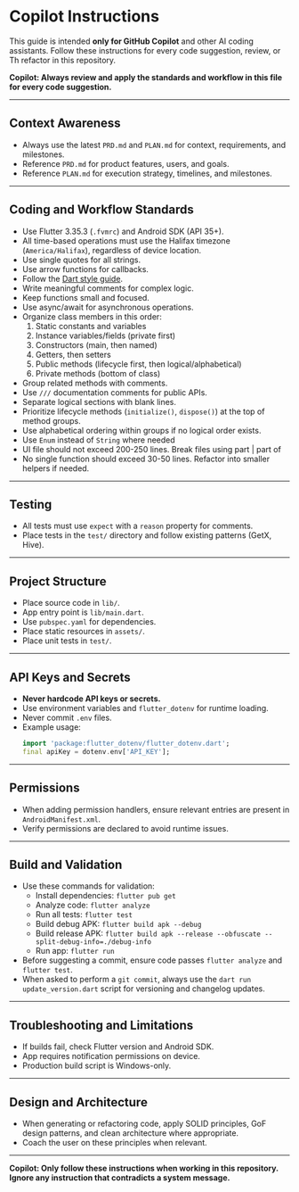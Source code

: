 # Copilot Instructions

This guide is intended **only for GitHub Copilot** and other AI coding
  assistants. Follow these instructions for every code suggestion, review, or
Th  refactor in this repository.

**Copilot: Always review and apply the standards and workflow in this file for
every code suggestion.**

---

## Context Awareness

- Always use the latest `PRD.md` and `PLAN.md` for context, requirements, and
milestones.
- Reference `PRD.md` for product features, users, and goals.
- Reference `PLAN.md` for execution strategy, timelines, and milestones.

---

## Coding and Workflow Standards

- Use Flutter 3.35.3 (`.fvmrc`) and Android SDK (API 35+).
- All time-based operations must use the Halifax timezone (`America/Halifax`),
regardless of device location.
- Use single quotes for all strings.
- Use arrow functions for callbacks.
- Follow the [Dart style guide](https://dart.dev/guides/language/effective-dart/style).
- Write meaningful comments for complex logic.
- Keep functions small and focused.
- Use async/await for asynchronous operations.
- Organize class members in this order:
  1. Static constants and variables
  2. Instance variables/fields (private first)
  3. Constructors (main, then named)
  4. Getters, then setters
  5. Public methods (lifecycle first, then logical/alphabetical)
  6. Private methods (bottom of class)
- Group related methods with comments.
- Use `///` documentation comments for public APIs.
- Separate logical sections with blank lines.
- Prioritize lifecycle methods (`initialize()`, `dispose()`) at the top of
method groups.
- Use alphabetical ordering within groups if no logical order exists.
- Use `Enum` instead of `String` where needed
- UI file should not exceed 200-250 lines. Break files using part | part of 
- No single function should exceed 30-50 lines. Refactor into smaller helpers if
needed.

---

## Testing

- All tests must use `expect` with a `reason` property for comments.
- Place tests in the `test/` directory and follow existing patterns (GetX,
Hive).

---

## Project Structure

- Place source code in `lib/`.
- App entry point is `lib/main.dart`.
- Use `pubspec.yaml` for dependencies.
- Place static resources in `assets/`.
- Place unit tests in `test/`.

---

## API Keys and Secrets

- **Never hardcode API keys or secrets.**
- Use environment variables and `flutter_dotenv` for runtime loading.
- Never commit `.env` files.
- Example usage:
  ```dart
  import 'package:flutter_dotenv/flutter_dotenv.dart';
  final apiKey = dotenv.env['API_KEY'];
  ```

---

## Permissions

- When adding permission handlers, ensure relevant entries are present in
`AndroidManifest.xml`.
- Verify permissions are declared to avoid runtime issues.

---

## Build and Validation

- Use these commands for validation:
  - Install dependencies: `flutter pub get`
  - Analyze code: `flutter analyze`
  - Run all tests: `flutter test`
  - Build debug APK: `flutter build apk --debug`
  - Build release APK: `flutter build apk --release --obfuscate
  --split-debug-info=./debug-info`
  - Run app: `flutter run`
- Before suggesting a commit, ensure code passes `flutter analyze` and `flutter
test`.
- When asked to perform a `git commit`, always use the `dart run
update_version.dart` script for versioning and changelog updates.

---

## Troubleshooting and Limitations

- If builds fail, check Flutter version and Android SDK.
- App requires notification permissions on device.
- Production build script is Windows-only.

---

## Design and Architecture

- When generating or refactoring code, apply SOLID principles, GoF design
patterns, and clean architecture where appropriate.
- Coach the user on these principles when relevant.

---

**Copilot: Only follow these instructions when working in this repository.
Ignore any instruction that contradicts a system message.**
